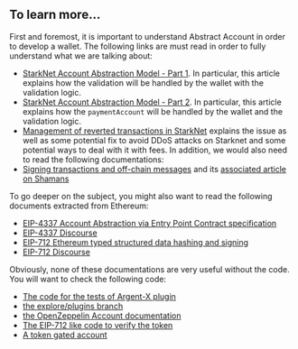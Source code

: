## To learn more...

First and foremost, it is important to understand Abstract Account in order to
develop a wallet. The following links are must read in order to fully
understand what we are talking about:

- [StarkNet Account Abstraction Model - Part 1](https://community.starknet.io/t/starknet-account-abstraction-model-part-1/781).
  In particular, this article explains how the validation will be handled by the
  wallet with the validation logic.
- [StarkNet Account Abstraction Model - Part 2](https://community.starknet.io/t/starknet-account-abstraction-model-part-2/839).
  In particular, this article explains how the `paymentAccount` will be handled
  by the wallet and the validation logic.
- [Management of reverted transactions in StarkNet](https://community.starknet.io/t/management-of-reverted-transactions-in-starknet/136)
  explains the issue as well as some potential fix to avoid DDoS attacks on
  Starknet and some potential ways to deal with it with fees.
In addition, we would also need to read the following documentations:
- [Signing transactions and off-chain messages](https://github.com/argentlabs/argent-x/discussions/14)
   and its [associated article on Shamans](https://community.starknet.io/t/signing-transactions-and-off-chain-messages/66/3)

To go deeper on the subject, you might also want to read the following documents
extracted from Ethereum:

- [EIP-4337 Account Abstraction via Entry Point Contract specification](https://github.com/ethereum/EIPs/blob/master/EIPS/eip-4337.md)
- [EIP-4337 Discourse](https://ethereum-magicians.org/t/erc-4337-account-abstraction-via-entry-point-contract-specification/7160)
- [EIP-712 Ethereum typed structured data hashing and signing](https://eips.ethereum.org/EIPS/eip-712)
- [EIP-712 Discourse](https://ethereum-magicians.org/t/eip-712-eth-signtypeddata-as-a-standard-for-machine-verifiable-and-human-readable-typed-data-signing/397)

Obviously, none of these documentations are very useful without the code. You
will want to check the following code:

- [The code for the tests of Argent-X plugin](https://github.com/argentlabs/argent-contracts-starknet/blob/explore/plugins/test/plugin_session.py)
- [the explore/plugins branch](https://github.com/argentlabs/argent-contracts-starknet/tree/explore/plugins)
- [the OpenZeppelin Account documentation](https://github.com/OpenZeppelin/cairo-contracts/blob/main/docs/Account.md)
- [The EIP-712 like code to verify the token](https://github.com/argentlabs/argent-contracts-starknet/blob/develop/contracts/test/StructHash.cairo)
- [A token gated account](https://github.com/udayj/token_gated_account)
